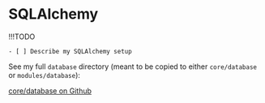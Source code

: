 # SQLAlchemy

!!!TODO

    - [ ] Describe my SQLAlchemy setup

See my full `database` directory (meant to be copied to either `core/database` or `modules/database`):

[core/database on Github](https://github.com/redjax/redkb/tree/main/src/example_app/core/database)
